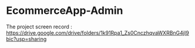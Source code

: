 # EcommerceApp-Admin

The project screen record :
https://drive.google.com/drive/folders/1k91Rpa1_Zs0CnczhqvaWXRBnG4jI9bic?usp=sharing
